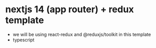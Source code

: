 # nextjs 14 (app router) + redux template
- we will be using react-redux and @reduxjs/toolkit in this template
- typescript
